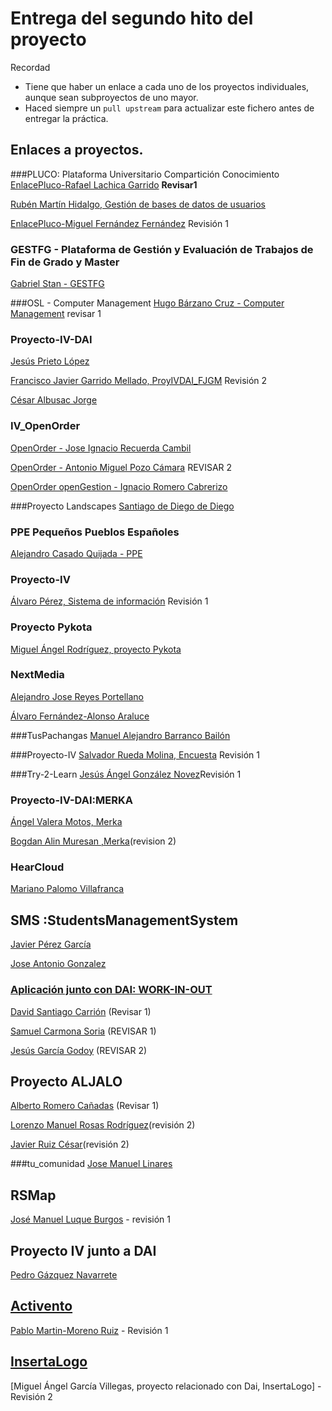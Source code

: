 
# Entrega del segundo hito del proyecto

Recordad
* Tiene que haber un enlace a cada uno de los proyectos individuales, aunque sean subproyectos de uno mayor.
* Haced siempre un `pull upstream` para actualizar este fichero antes de entregar la práctica.

## Enlaces a proyectos.
###PLUCO: Plataforma Universitario Compartición Conocimiento
[EnlacePluco-Rafael Lachica Garrido](https://github.com/rafaellg8/IV-PLUCO-RLG/blob/master/practica2IV.md) **Revisar1**

[Rubén Martín Hidalgo, Gestión de bases de datos de usuarios](https://github.com/romilgildo/IV-PLUCO-RMH)

[EnlacePluco-Miguel Fernández Fernández](https://github.com/migueib17/IV-PLUCO-MFF/blob/master/practica2.md) Revisión 1

### GESTFG - Plataforma de Gestión y Evaluación de Trabajos de Fin de Grado y Master

[Gabriel Stan - GESTFG](https://github.com/gabriel-stan/gestion-tfg)

###OSL - Computer Management
[Hugo Bárzano Cruz - Computer Management](https://github.com/hugobarzano/osl-computer-management)
revisar 1



### Proyecto-IV-DAI

[Jesús Prieto López](https://github.com/JesGor/Proyecto-IV-DAI)

[Francisco Javier Garrido Mellado, ProyIVDAI_FJGM](https://github.com/javiergarridomellado/IV_javiergarridomellado) Revisión 2

[César Albusac Jorge](https://github.com/cesar2/Proyecto-IV)

### IV_OpenOrder

[OpenOrder - Jose Ignacio Recuerda Cambil](https://github.com/ignaciorecuerda/OpenOrder_Proyecto_IV)

[OpenOrder - Antonio Miguel Pozo Cámara](https://github.com/AntonioPozo/Proyecto_IV-OpenOrder) REVISAR 2

[OpenOrder openGestion - Ignacio Romero Cabrerizo](https://github.com/nachobit/IV_PR_OpenOrder)

###Proyecto Landscapes
[Santiago de Diego de Diego](https://github.com/santidediego/Landscapes/blob/master/README.md)

### PPE Pequeños Pueblos Españoles
[Alejandro Casado Quijada - PPE](https://github.com/acasadoquijada/IV)

### Proyecto-IV
[Álvaro Pérez, Sistema de información](https://github.com/alvaro-gr/proyecto-IV) Revisión 1

### Proyecto Pykota      
[Miguel Ángel Rodríguez, proyecto Pykota](https://github.com/miguelangelrdguez/IV/)     

### NextMedia
[Alejandro Jose Reyes Portellano](https://github.com/reyic/NextMedia)

[Álvaro Fernández-Alonso Araluce](https://github.com/araluce/NextMedia)

###TusPachangas
[Manuel Alejandro Barranco Bailón](https://github.com/mabarrbai/TusPachangas)

###Proyecto-IV
[Salvador Rueda Molina, Encuesta](https://github.com/srmf9/Proyecto-IV) Revisión 1

###Try-2-Learn
[Jesús Ángel González Novez](https://github.com/jesusgn90/Try-2-Learn)Revisión 1

### Proyecto-IV-DAI:MERKA
[Ángel Valera Motos, Merka](https://github.com/AngelValera/proyectoIV-Modulo-1.git)

[Bogdan Alin Muresan ,Merka](https://github.com/bogdananas/proyectoIV-modulo2.git)(revision 2)

### HearCloud
[Mariano Palomo Villafranca](https://github.com/mpvillafranca/hear-cloud)

## SMS :StudentsManagementSystem
[Javier Pérez García](https://github.com/neon520/SMS-BDyReplica)




[Jose Antonio Gonzalez](https://github.com/JA-Gonz/SMS_Estadisticas)

### [Aplicación junto con DAI: WORK-IN-OUT](https://github.com/jesmorc/Proyecto-IV.git)

[David Santiago Carrión](https://github.com/dscdac/Proyecto-IV-modulo2) (Revisar 1)

[Samuel Carmona Soria](https://github.com/Samuc/Proyecto-IV-modulo3) (REVISAR 1)

[Jesús García Godoy](https://github.com/jesmorc/Proyecto-IV-modulo1) (REVISAR 2)

## Proyecto ALJALO
[Alberto Romero Cañadas](https://github.com/sn1k/submodulo-Alberto) (Revisar 1)

[Lorenzo Manuel  Rosas Rodríguez](https://github.com/lorenmanu/submodulo-lorenzo)(revisión 2)

[Javier Ruiz César](https://github.com/javiexfiliana7/submodulo-javi)(revisión 2)




###tu_comunidad
[Jose Manuel Linares](https://github.com/koji3/tu_comunidad)


## RSMap
[José Manuel Luque Burgos](https://github.com/luqueburgosjm/RSMap) - revisión 1


## Proyecto IV junto a DAI

[Pedro Gázquez Navarrete](https://github.com/pedrogazquez/Proyecto-IV)







## [Activento](https://github.com/Activento/Activento)
[Pablo Martin-Moreno Ruiz](https://github.com/pmmre/Activento-PabloMartin-MorenoRuiz) - Revisión 1

## [InsertaLogo](https://github.com/magvugr/InsertaLogo.git)
[Miguel Ángel García Villegas, proyecto relacionado con Dai, InsertaLogo] - Revisión 2